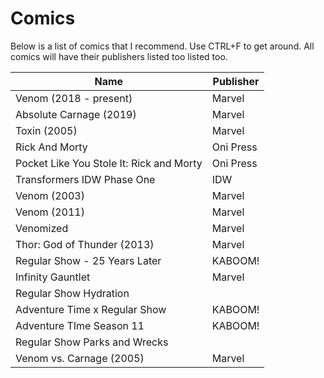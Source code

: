 Comics
===================

Below is a list of comics that I recommend. Use CTRL+F to get around. All comics will have their publishers listed too listed too. <br>

|Name|Publisher|
|---|---|
|Venom (2018 - present)|Marvel|
|Absolute Carnage (2019)|Marvel|
|Toxin (2005)|Marvel|
|Rick And Morty|Oni Press|
|Pocket Like You Stole It: Rick and Morty|Oni Press|
|Transformers IDW Phase One|IDW|
|Venom (2003)|Marvel|
|Venom (2011)|Marvel|
|Venomized|Marvel|
|Thor: God of Thunder (2013)|Marvel|
|Regular Show - 25 Years Later|KABOOM!|
|Infinity Gauntlet|Marvel|
|Regular Show Hydration||
|Adventure Time x Regular Show|KABOOM!|
|Adventure TIme Season 11|KABOOM!|
|Regular Show Parks and Wrecks||
|Venom vs. Carnage (2005)|Marvel|
